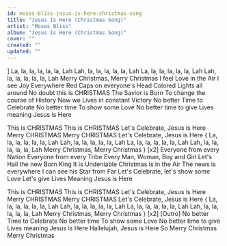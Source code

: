 ```yaml
---
id: moses-bliss-jesus-is-here-christmas-song
title: "Jesus Is Here (Christmas Song)"
artist: "Moses Bliss"
album: "Jesus Is Here (Christmas Song)"
cover: ""
created: ""
updated: ""
---
```


]
La, la, la, la, la, la, Lah
Lah, la, la, la, la, la, Lah
La, la, la, la, la, la, Lah
Lah, la, la, la, la, la, Lah
Merry Christmas,
Merry Christmas
I feel Love in the Air
I see Joy Everywhere
Red Caps on everyone's Head
Colored Lights all around
No doubt this is CHRISTMAS
The Savior is Born
To change the course of History
Now we Lives in constant Victory
No better Time to Celebrate
No better time
To show some Love
No better time to give Lives meaning
Jesus is Here

This is CHRISTMAS
This is CHRISTMAS
Let's Celebrate, Jesus is Here
Merry CHRISTMAS
Merry CHRISTMAS
Let's Celebrate, Jesus is Here
{ La, la, la, la, la, la, Lah
Lah, la, la, la, la, la, Lah
La, la, la, la, la, la, Lah
Lah, la, la, la, la, la, Lah
Merry Christmas,
Merry Christmas } [x2]
Everyone from every Nation
Everyone from every Tribe
Every Man, Woman, Boy and Girl
Let's Hail the new Born King
It is Undeniable
Christmas is in the Air
The news is everywhere
I can see his Star from Far
Let's Celebrate, let's show some Love
Let's give Lives Meaning
Jesus is Here

This is CHRISTMAS
This is CHRISTMAS
Let's Celebrate, Jesus is Here
Merry CHRISTMAS
Merry CHRISTMAS
Let's Celebrate, Jesus is Here
{ La, la, la, la, la, la, Lah
Lah, la, la, la, la, la, Lah
La, la, la, la, la, la, Lah
Lah, la, la, la, la, la, Lah
Merry Christmas,
Merry Christmas } [x2]
[Outro]
No better Time to Celebrate
No better time
To show some Love
No better time to give Lives meaning
Jesus is Here
Hallelujah, Jesus is Here
So Merry Christmas
Merry Christmas